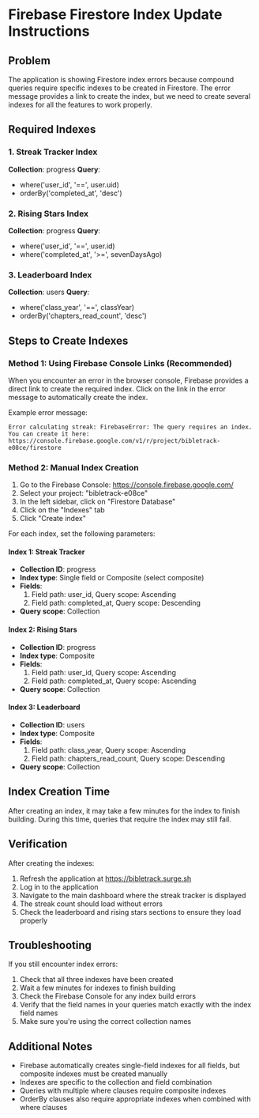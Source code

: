 # Firebase Firestore Index Update Instructions

## Problem
The application is showing Firestore index errors because compound queries require specific indexes to be created in Firestore. The error message provides a link to create the index, but we need to create several indexes for all the features to work properly.

## Required Indexes

### 1. Streak Tracker Index
**Collection**: progress
**Query**: 
- where('user_id', '==', user.uid)
- orderBy('completed_at', 'desc')

### 2. Rising Stars Index
**Collection**: progress
**Query**: 
- where('user_id', '==', user.id)
- where('completed_at', '>=', sevenDaysAgo)

### 3. Leaderboard Index
**Collection**: users
**Query**: 
- where('class_year', '==', classYear)
- orderBy('chapters_read_count', 'desc')

## Steps to Create Indexes

### Method 1: Using Firebase Console Links (Recommended)
When you encounter an error in the browser console, Firebase provides a direct link to create the required index. Click on the link in the error message to automatically create the index.

Example error message:
```
Error calculating streak: FirebaseError: The query requires an index. You can create it here: https://console.firebase.google.com/v1/r/project/bibletrack-e08ce/firestore
```

### Method 2: Manual Index Creation
1. Go to the Firebase Console: https://console.firebase.google.com/
2. Select your project: "bibletrack-e08ce"
3. In the left sidebar, click on "Firestore Database"
4. Click on the "Indexes" tab
5. Click "Create index"

For each index, set the following parameters:

#### Index 1: Streak Tracker
- **Collection ID**: progress
- **Index type**: Single field or Composite (select composite)
- **Fields**:
  1. Field path: user_id, Query scope: Ascending
  2. Field path: completed_at, Query scope: Descending
- **Query scope**: Collection

#### Index 2: Rising Stars
- **Collection ID**: progress
- **Index type**: Composite
- **Fields**:
  1. Field path: user_id, Query scope: Ascending
  2. Field path: completed_at, Query scope: Ascending
- **Query scope**: Collection

#### Index 3: Leaderboard
- **Collection ID**: users
- **Index type**: Composite
- **Fields**:
  1. Field path: class_year, Query scope: Ascending
  2. Field path: chapters_read_count, Query scope: Descending
- **Query scope**: Collection

## Index Creation Time
After creating an index, it may take a few minutes for the index to finish building. During this time, queries that require the index may still fail.

## Verification
After creating the indexes:
1. Refresh the application at https://bibletrack.surge.sh
2. Log in to the application
3. Navigate to the main dashboard where the streak tracker is displayed
4. The streak count should load without errors
5. Check the leaderboard and rising stars sections to ensure they load properly

## Troubleshooting
If you still encounter index errors:
1. Check that all three indexes have been created
2. Wait a few minutes for indexes to finish building
3. Check the Firebase Console for any index build errors
4. Verify that the field names in your queries match exactly with the index field names
5. Make sure you're using the correct collection names

## Additional Notes
- Firebase automatically creates single-field indexes for all fields, but composite indexes must be created manually
- Indexes are specific to the collection and field combination
- Queries with multiple where clauses require composite indexes
- OrderBy clauses also require appropriate indexes when combined with where clauses